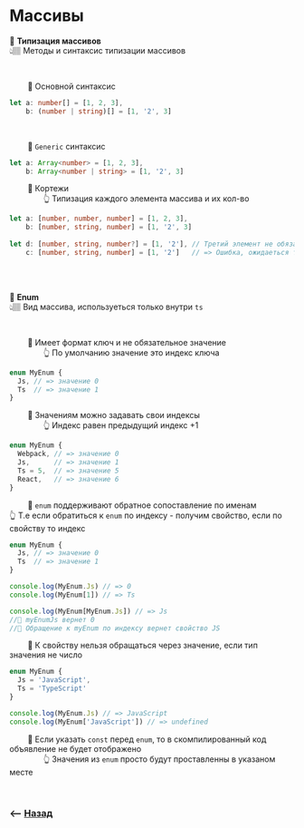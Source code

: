 # Массивы

💠 **Типизация массивов**   
👆🏽 Методы и синтаксис типизации массивов

<br>

&emsp;&emsp; 🔹 Основной синтаксис
```typescript
let a: number[] = [1, 2, 3],
    b: (number | string)[] = [1, '2', 3]
```  

<br>

&emsp;&emsp; 🔹 `Generic` синтаксис 

```typescript
let a: Array<number> = [1, 2, 3],
    b: Array<number | string> = [1, '2', 3]
```

&emsp;&emsp; 🔹 Кортежи    
&emsp;&emsp;&emsp;&emsp; 👆 Типизация каждого элемента массива и их кол-во   
```typescript
let a: [number, number, number] = [1, 2, 3],
    b: [number, string, number] = [1, '2', 3]
    
let d: [number, string, number?] = [1, '2'], // Третий элемент не обязателен
    c: [number, string, number] = [1, '2']   // => Ошибка, ожидаеться три элемента
```

<br><br>

💠 **Enum**   
👆🏽 Вид массива, используеться только внутри `ts`

<br>

&emsp;&emsp; 🔹 Имеет формат ключ и не обязательное значение  
&emsp;&emsp;&emsp;&emsp; 👆 По умолчанию значение это индекс ключа       
```typescript
enum MyEnum {
  Js, // => значение 0
  Ts  // => значение 1
}
```     

&emsp;&emsp; 🔹 Значениям можно задавать свои индексы        
&emsp;&emsp;&emsp;&emsp; 👆 Индекс равен предыдущий индекс +1   
```typescript
enum MyEnum {
  Webpack, // => значение 0
  Js,      // => значение 1
  Ts = 5,  // => значение 5
  React,   // => значение 6
}
```     

&emsp;&emsp; 🔹 `enum` поддерживают обратное сопоставление по именам
&emsp;&emsp;&emsp;&emsp; 👆 Т.е если обратиться к `enum` по индексу - получим свойство, если по свойству то индекс         
```typescript
enum MyEnum {
  Js, // => значение 0
  Ts  // => значение 1
}

console.log(MyEnum.Js) // => 0
console.log(MyEnum[1]) // => Ts

console.log(MyEnum[MyEnum.Js]) // => Js
//🎯 myEnumJs вернет 0
//🎯 Обращение к myEnum по индексу вернет свойство JS
```

&emsp;&emsp; 🔹 К свойству нельзя обращаться через значение, если тип значения не число      
```typescript
enum MyEnum {
  Js = 'JavaScript', 
  Ts = 'TypeScript'
}

console.log(MyEnum.Js) // => JavaScript
console.log(MyEnum['JavaScript']) // => undefined
```
   
&emsp;&emsp; 🔹 Если указать `const` перед `enum`, то в скомпилированный код объявление не будет отображено       
&emsp;&emsp;&emsp;&emsp; 👆 Значения из `enum` просто будут проставленны в указаном месте    

<br>

### ⟵ **<a href="../../readme.md">Назад</a>**
